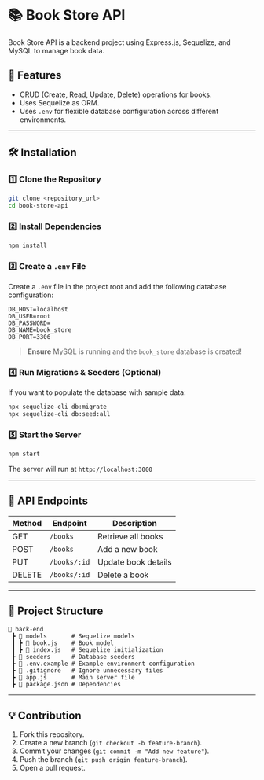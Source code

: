 # 📚 Book Store API

Book Store API is a backend project using Express.js, Sequelize, and MySQL to manage book data.

## 🚀 Features
- CRUD (Create, Read, Update, Delete) operations for books.
- Uses Sequelize as ORM.
- Uses `.env` for flexible database configuration across different environments.

---

## 🛠 Installation
### 1️⃣ **Clone the Repository**
```sh
git clone <repository_url>
cd book-store-api
```

### 2️⃣ **Install Dependencies**
```sh
npm install
```

### 3️⃣ **Create a `.env` File**
Create a `.env` file in the project root and add the following database configuration:

```
DB_HOST=localhost
DB_USER=root
DB_PASSWORD=
DB_NAME=book_store
DB_PORT=3306
```

> **Ensure** MySQL is running and the `book_store` database is created!

### 4️⃣ **Run Migrations & Seeders (Optional)**
If you want to populate the database with sample data:
```sh
npx sequelize-cli db:migrate
npx sequelize-cli db:seed:all
```

### 5️⃣ **Start the Server**
```sh
npm start
```

The server will run at `http://localhost:3000`

---

## 📌 API Endpoints
| Method | Endpoint       | Description            |
|--------|--------------|----------------------|
| GET    | `/books`      | Retrieve all books  |
| POST   | `/books`      | Add a new book      |
| PUT    | `/books/:id`  | Update book details |
| DELETE | `/books/:id`  | Delete a book       |

---

## 📂 Project Structure
```
📂 back-end
 ┣ 📂 models       # Sequelize models
 ┃ ┣ 📜 book.js    # Book model
 ┃ ┣ 📜 index.js   # Sequelize initialization
 ┣ 📂 seeders      # Database seeders
 ┣ 📜 .env.example # Example environment configuration
 ┣ 📜 .gitignore   # Ignore unnecessary files
 ┣ 📜 app.js       # Main server file
 ┣ 📜 package.json # Dependencies
```

---

## 💡 Contribution
1. Fork this repository.
2. Create a new branch (`git checkout -b feature-branch`).
3. Commit your changes (`git commit -m "Add new feature"`).
4. Push the branch (`git push origin feature-branch`).
5. Open a pull request.
